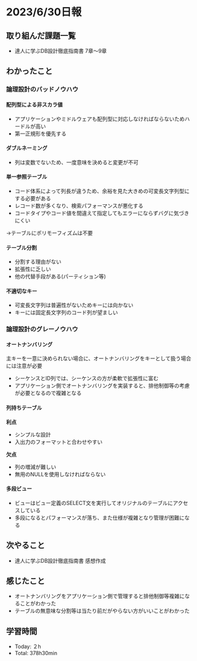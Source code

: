 # 2023/6/30日報

## 取り組んだ課題一覧
- 達人に学ぶDB設計徹底指南書 7章〜9章

## わかったこと
### 論理設計のバッドノウハウ
#### 配列型による非スカラ値
- アプリケーションやミドルウェアも配列型に対応しなければならないためハードルが高い
- 第一正規形を優先する

#### ダブルネーミング
- 列は変数でないため、一度意味を決めると変更が不可

#### 単一参照テーブル
- コード体系によって列長が違うため、余裕を見た大きめの可変長文字列型にする必要がある
- レコード数が多くなり、検索パフォーマンスが悪化する
- コードタイプやコード値を間違えて指定してもエラーにならずバグに気づきにくい

→テーブルにポリモーフィズムは不要

#### テーブル分割
- 分割する理由がない
- 拡張性に乏しい
- 他の代替手段がある(パーティション等)

#### 不適切なキー
- 可変長文字列は普遍性がないためキーには向かない
- キーには固定長文字列のコード列が望ましい

### 論理設計のグレーノウハウ
#### オートナンバリング
主キーを一意に決められない場合に、オートナンバリングをキーとして扱う場合には注意が必要<br>

- シーケンスとID列では、シーケンスの方が柔軟で拡張性に富む
- アプリケーション側でオートナンバリングを実装すると、排他制御等の考慮が必要となるので複雑となる

#### 列持ちテーブル
**利点**<br>
- シンプルな設計
- 入出力のフォーマットと合わせやすい

**欠点**<br>
- 列の増減が難しい
- 無用のNULLを使用しなければならない

#### 多段ビュー
- ビューはビュー定義のSELECT文を実行してオリジナルのテーブルにアクセスしている
- 多段になるとパフォーマンスが落ち、また仕様が複雑となり管理が困難になる


## 次やること
- 達人に学ぶDB設計徹底指南書 感想作成

## 感じたこと
- オートナンバリングをアプリケーション側で管理すると排他制御等複雑になることがわかった
- テーブルの無意味な分割等は当たり前だがやらない方がいいことがわかった

## 学習時間
- Today: ２h
- Total: 378h30min

